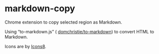 # markdown-copy
Chrome extension to copy selected region as Markdown.

Using “to-markdown.js” ( [domchristie/to-markdown](https://github.com/domchristie/to-markdown)) to convert HTML to Markdown.

Icons are by [Icons8](https://icons8.com/).
